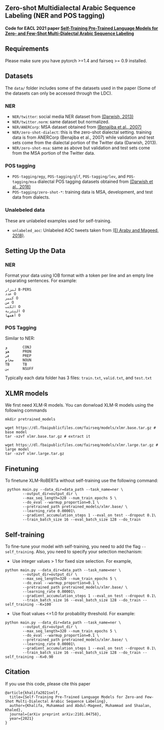 ## Zero-shot Multidialectal Arabic Sequence Labeling (NER and POS tagging)


#### Code for EACL 2021 paper [Self-Training Pre-Trained Language Models for Zero- and Few-Shot Multi-Dialectal Arabic Sequence Labeling](https://arxiv.org/abs/2101.04758)

## Requirements
Please make sure you have pytorch >=1.4 and fairseq >= 0.9 installed.

## Datasets
The `data/` folder includes some of the datasets used in the paper (Some of the datasets can only be accessed through the LDC). 

### NER
* `NER/twitter`: social media NER dataset from [(Darwish, 2013)](https://www.aclweb.org/anthology/P13-1153.pdf)
* `NER/twitter.norm`: same dataset but normalized.
* `NER/ANERCorp`: MSA dataset obtained from [(Benajiba et al., 2007)](https://link.springer.com/chapter/10.1007/978-3-540-70939-8_13)
* `NER/zero-shot-dialect`: this is the zero-shot dialectal setting. training data is from ANERCorp (Benajiba et al., 2007) while validation and test sets come from the dialectal portion of the Twitter data (Darwish, 2013).
* `NER/zero-shot-msa`:  same as above but validation and test sets come from the MSA portion of the Twitter data.
### POS tagging 
* `POS-tagging/egy`, `POS-tagging/glf`, `POS-tagging/lev`, and `POS-tagging/msa` dialectal POS tagging datasets obtained from [(Darwish et al., 2018)](https://www.aclweb.org/anthology/L18-1015.pdf)
* `POS-tagging/zero-shot-*`: training data is MSA, development, and test data from dialects.

### Unalebeled data
These are unlabeled examples used for self-training.
* `unlabeled_aoc`: Unlabeled AOC tweets taken from [(El Araby and Mageed, 2018)](https://www.aclweb.org/anthology/W18-3930.pdf).

## Setting Up the Data
### NER
Format your data using IOB format with a token per line and an empty line separating sentences. For example: 
```
لنزار B-PERS
عدد O
كبير O
من O
الكتب O
النثرية O
أهمها O
```

### POS Tagging 
Similar to NER: 
```
و       CONJ
هو      PRON
في      PREP
محام    NOUN
TB      TB
ين      NSUFF
```
Typically each data folder has 3 files: `train.txt`, `valid.txt`, and `test.txt`

## XLMR models

We first need XLM-R models. You can donwload XLM-R models using the following commands
```
mkdir pretrained_models

wget https://dl.fbaipublicfiles.com/fairseq/models/xlmr.base.tar.gz # base model
tar -xzvf xlmr.base.tar.gz # extract it

wget https://dl.fbaipublicfiles.com/fairseq/models/xlmr.large.tar.gz # large model
tar -xzvf xlmr.large.tar.gz
```


## Finetuning
To finetune XLM-RoBERTa without self-training use the following command: 

```
 python main.py --data_dir=data_path --task_name=ner \
        --output_dir=output_dir \
        --max_seq_length=320 --num_train_epochs 5 \
        --do_eval --warmup_proportion=0.1 \
        --pretrained_path pretrained_models/xlmr.base/ \
        --learning_rate 0.00001\
        --gradient_accumulation_steps 1 --eval_on test --dropout 0.1\
        --train_batch_size 16 --eval_batch_size 128 --do_train

```

## Self-training
To fine-tune your model with self-training, you need to add the flag `--self_training`. Also, you need to specify your selection mechanism:  
* Use integer values > 1 for fixed size selection. For example, 
```
python main.py --data_dir=data_path --task_name=ner \
        --output_dir=output_dir \
        --max_seq_length=320 --num_train_epochs 5 \
        --do_eval --warmup_proportion=0.1 \
        --pretrained_path pretrained_models/xlmr.base/ \
        --learning_rate 0.00001\
        --gradient_accumulation_steps 1 --eval_on test --dropout 0.1\
        --train_batch_size 16 --eval_batch_size 128 --do_train --self_training --K=100
```

* Use float values <=1.0 for probability threshold. For example:
```
python main.py --data_dir=data_path --task_name=ner \
        --output_dir=output_dir \
        --max_seq_length=320 --num_train_epochs 5 \
        --do_eval --warmup_proportion=0.1 \
        --pretrained_path pretrained_models/xlmr.base/ \
        --learning_rate 0.00001\
        --gradient_accumulation_steps 1 --eval_on test --dropout 0.1\
        --train_batch_size 16 --eval_batch_size 128 --do_train --self_training --K=0.90
```

## Citation 
If you use this code, please cite this paper
```
@article{khalifa2021self,
  title={Self-Training Pre-Trained Language Models for Zero-and Few-Shot Multi-Dialectal Arabic Sequence Labeling},
  author={Khalifa, Muhammad and Abdul-Mageed, Muhammad and Shaalan, Khaled},
  journal={arXiv preprint arXiv:2101.04758},
  year={2021}
}
```

